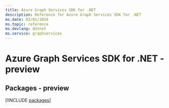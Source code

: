 ```yaml
---
title: Azure Graph Services SDK for .NET
description: Reference for Azure Graph Services SDK for .NET
ms.date: 03/01/2024
ms.topic: reference
ms.devlang: dotnet
ms.service: graphservices
---
```

# Azure Graph Services SDK for .NET - preview
## Packages - preview
[!INCLUDE [packages](graph-services-index.md)]